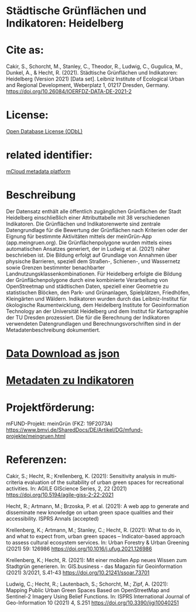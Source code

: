 # Städtische Grünflächen und Indikatoren: Heidelberg

# Cite as:

Cakir, S., Schorcht, M., Stanley, C., Theodor, R., Ludwig, C., Gugulica, M., Dunkel, A., & Hecht, R. (2021). Städtische Grünflächen und Indikatoren: Heidelberg (Version 2021) [Data set]. Leibniz Institute of Ecological Urban and Regional Development, Weberplatz 1, 01217 Dresden, Germany. https://doi.org/10.26084/IOERFDZ-DATA-DE-2021-2

# License: 
[Open Database License (ODbL)](https://opendefinition.org/licenses/odc-odbl/)

# related identifier: 
[mCloud metadata platform](https://www.mcloud.de/web/guest/suche/-/results/detail/3E708A65-8C81-4BAE-8E4B-5F39F4D7F4E7)



# Beschreibung
Der Datensatz enthält alle öffentlich zugänglichen Grünflächen der Stadt Heidelberg einschließlich einer Attributtabelle mit 38 verschiedenen Indikatoren. Die Grünflächen und Indikatorenwerte sind zentrale Datengrundlage für die Bewertung der Grünflächen nach Kriterien oder der Eignung für bestimmte Aktivitäten mittels der meinGrün-App (app.meingruen.org).
Die Grünflächenpolygone wurden mittels eines automatischen Ansatzes generiert, der in Ludwig et al. (2021) näher beschrieben ist. Die Bildung erfolgt auf Grundlage von Annahmen über physische Barrieren, speziell dem Straßen-, Schienen-, und Wassernetz sowie Grenzen bestimmter benachbarter Landnutzungsklassenkombinationen. Für Heidelberg erfolgte die Bildung der Grünflächenpolygone durch eine kombinierte Verarbeitung von OpenStreetmap und städtischen Daten, speziell einer Geometrie zu statistischen Blöcken, den Park- und Grünanlagen, Spielplätzen, Friedhöfen, Kleingärten und Wäldern. Indikatoren wurden durch das Leibniz-Institut für ökologische Raumentwicklung, dem Heidelberg Institute for Geoinformation Technology an der Universität Heidelberg und dem Institut für Kartographie der TU Dresden prozessiert. Die für die Berechnung der Indikatoren verwendeten Datengrundlagen und Berechnungsvorschriften sind in der Metadatenbeschreibung dokumentiert.


# [Data Download as json](https://github.com/ioer-dresden/fdz/blob/main/2021/research_data/2/all_indicators_HD.json)
# [Metadaten zu Indikatoren](https://github.com/ioer-dresden/fdz/blob/main/2021/research_data/2/metadata_indicators_HD.pdf)

# Projektförderung: 
mFUND-Projekt: meinGrün (FKZ: 19F2073A)
https://www.bmvi.de/SharedDocs/DE/Artikel/DG/mfund-projekte/meingruen.html


# Referenzen:
Cakir, S.; Hecht, R.; Krellenberg, K. (2021): Sensitivity analysis in multi-criteria evaluation of the suitability of urban green spaces for recreational activities. In: AGILE GIScience Series, 2, 22 (2021)
https://doi.org/10.5194/agile-giss-2-22-2021

Hecht, R.; Artmann, M.; Brzoska, P. et al. (2021): A web app to generate and disseminate new knowledge on urban green space qualities and their accessibility. ISPRS Annals (accepted)

Krellenberg, K.; Artmann, M.; Stanley, C.; Hecht, R. (2021): What to do in, and what to expect from, urban green spaces – Indicator-based approach to assess cultural ecosystem services. In: Urban Forestry & Urban Greening (2021) 59: 126986 
https://doi.org/10.1016/j.ufug.2021.126986

Krellenberg, K.; Hecht, R. (2021): Mit einer mobilen App neues Wissen zum Stadtgrün generieren. In: GIS.business - das Magazin für Geoinformation (2021) 3/2021, S.41-43
https://doi.org/10.21241/ssoar.73701

Ludwig, C.; Hecht, R.; Lautenbach, S.; Schorcht, M.; Zipf, A. (2021): Mapping Public Urban Green Spaces Based on OpenStreetMap and Sentinel-2 Imagery Using Belief Functions. In: ISPRS International Journal of Geo-Information 10 (2021) 4, S.251
https://doi.org/10.3390/ijgi10040251
